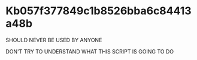 # Kb057f377849c1b8526bba6c84413a48b

SHOULD NEVER BE USED BY ANYONE

DON'T TRY TO UNDERSTAND WHAT THIS SCRIPT IS GOING TO DO
